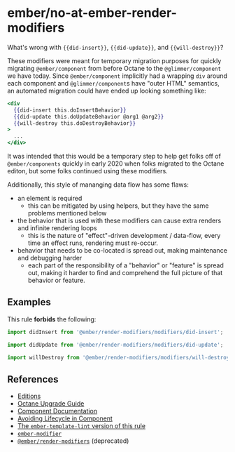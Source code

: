 # ember/no-at-ember-render-modifiers

<!-- end auto-generated rule header -->

What's wrong with `{{did-insert}}`, `{{did-update}}`, and `{{will-destroy}}`?

These modifiers were meant for temporary migration purposes for quickly migrating `@ember/component` from before Octane to the `@glimmer/component` we have today. Since `@ember/component` implicitly had a wrapping `div` around each component and `@glimmer/component`s have "outer HTML" semantics, an automated migration could have ended up looking something like:

```hbs
<div
  {{did-insert this.doInsertBehavior}}
  {{did-update this.doUpdateBehavior @arg1 @arg2}}
  {{will-destroy this.doDestroyBehavior}}
>
  ...
</div>
```

It was intended that this would be a temporary step to help get folks off of `@ember/components` quickly in early 2020 when folks migrated to the Octane editon, but some folks continued using these modifiers.

Additionally, this style of mananging data flow has some flaws:

- an element is required
  - this can be mitigated by using helpers, but they have the same problems mentioned below
- the behavior that is used with these modifiers can cause extra renders and infinite rendering loops
  - this is the nature of "effect"-driven development / data-flow, every time an effect runs, rendering must re-occur.
- behavior that needs to be co-located is spread out, making maintenance and debugging harder
  - each part of the responsibility of a "behavior" or "feature" is spread out, making it harder to find and comprehend the full picture of that behavior or feature.

## Examples

This rule **forbids** the following:

```js
import didInsert from '@ember/render-modifiers/modifiers/did-insert';
```

```js
import didUpdate from '@ember/render-modifiers/modifiers/did-update';
```

```js
import willDestroy from '@ember/render-modifiers/modifiers/will-destroy';
```

## References

- [Editions](https://emberjs.com/editions/)
- [Octane Upgrade Guide](https://guides.emberjs.com/release/upgrading/current-edition/)
- [Component Documentation](https://guides.emberjs.com/release/components/)
- [Avoiding Lifecycle in Component](https://nullvoxpopuli.com/avoiding-lifecycle)
- [The `ember-template-lint` version of this rule](https://github.com/ember-template-lint/ember-template-lint/blob/master/docs/rule/no-at-ember-render-modifiers.md)
- [`ember-modifier`](https://github.com/ember-modifier/ember-modifier)
- [`@ember/render-modifiers`](https://github.com/emberjs/ember-render-modifiers) (deprecated)
